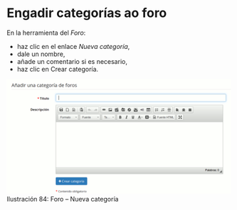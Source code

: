 # Engadir categorías ao foro

En la herramienta del _Foro_:

* haz clic en el enlace _Nueva categoría_,
* dale un nombre,
* añade un comentario si es necesario,
* haz clic en Crear categoría.

![](../../.gitbook/assets/graficos50%20%286%29.png)Ilustración 84: Foro – Nueva categoría

